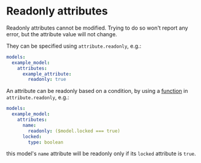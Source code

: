 # Readonly attributes

Readonly attributes cannot be modified.
Trying to do so won't report any error, but the attribute value will not change.

They can be specified using `attribute.readonly`, e.g.:

```yml
models:
  example_model:
    attributes:
      example_attribute:
        readonly: true
```

An attribute can be readonly based on a condition, by using a
[function](function.md) in `attribute.readonly`, e.g.:

```yml
models:
  example_model:
    attributes:
      name:
        readonly: ($model.locked === true)
      locked:
        type: boolean
```

this model's `name` attribute will be readonly only if its `locked` attribute is
`true`.
